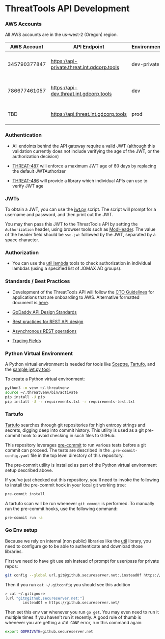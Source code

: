 # ThreatTools API Development

### AWS Accounts

All AWS accounts are in the us-west-2 (Oregon) region.

| AWS Account | API Endpoint | Environment | Description
| --- | --- | --- | ---
| 345790377847 | https://api-private.threat.int.gdcorp.tools | dev-private | Account for active development (non-CICD)
| 786677461057 | https://api-dev.threat.int.gdcorp.tools | dev | Account for active development (CICD)
| TBD | https://api.threat.int.gdcorp.tools | prod | Production account (CICD)

### Authentication

* All endoints behind the API gateway require a valid JWT (although this
  validation currently does not include verifying the age of the JWT, or the
  authorization decision)

* [THREAT-487](https://jira.godaddy.com/browse/THREAT-487) will enforce a
  maximum JWT age of 60 days by replacing the default JWTAuthorizer

* [THREAT-486](https://jira.godaddy.com/browse/THREAT-486) will provide a
  library which individual APIs can use to verify JWT age

### JWTs

To obtain a JWT, you can use the [jwt.py](../tools/jwt.py) script.  The script
will prompt for a username and password, and then print out the JWT.

You may then pass this JWT to the ThreatTools API by setting the
`Authorization` header, using browser tools such as
[ModHeader](https://bewisse.com/modheader/).  The value of the header field
should be `sso-jwt` followed by the JWT, separated by a space character.

### Authorization

* You can use the [util lambda](https://github.secureserver.net/threat/util/tree/master/lambda) tools to check authorization in individual lambdas (using a specified list of JOMAX AD groups).

### Standards / Best Practices

* Development of the ThreatTools API will follow the [CTO
  Guidelines](https://github.secureserver.net/CTO/guidelines/blob/master/Standards-Best-Practices/MustHaveShouldDo.md)
  for applications that are onboarding to AWS.  Alternative formatted document
  is
  [here](https://confluence.godaddy.com/display/AS/Phase+3+-+Must+Haves+to+go+to+Public+cloud).

* [GoDaddy API Design Standards](https://github.secureserver.net/CTO/guidelines/tree/master/api-design)

* [Best practices for REST API design](https://stackoverflow.blog/2020/03/02/best-practices-for-rest-api-design/)

* [Asynchronous REST operations](https://restcookbook.com/Resources/asynchroneous-operations/)

* [Tracing Fields](https://www.elastic.co/guide/en/ecs/current/ecs-tracing.html)

### Python Virtual Environment

A Python virtual environment is needed for tools like
[Sceptre](../sceptre/README.md), [Tartufo](#tartufo), and the [sample jwt.py
tool](../tools/jwt.py).

To create a Python virtual environment:

```bash
python3 -m venv ~/.threatvenv
source ~/.threatvenv/bin/activate
pip install -U pip
pip install -U -r requirements.txt -r requirements-test.txt
```

### Tartufo

[Tartufo](https://github.com/godaddy/tartufo) searches through git repositories
for high entropy strings and secrets, digging deep into commit history.  This
utility is used as a git pre-commit hook to avoid checking in such files to
GitHub.

This repository leverages [pre-commit](https://pre-commit.com/) to run various
tests before a git commit can proceed.  The tests are described in the
`.pre-commit-config.yaml` file in the top level directory of this repository.

The pre-commit utility is installed as part of the Python virtual environment
setup described above.

If you've just checked out this repository, you'll need to invoke the following
to install the pre-commit hook in your local git working tree:

```bash
pre-commit install
```

A tartufo scan will be run whenever `git commit` is performed.  To manually run
the pre-commit hooks, use the following command:

```bash
pre-commit run -a
```

### Go Env setup

Because we rely on internal (non public) libraries like the [util](https://github.secureserver.net/threat/util) library, you need to configure go to be able to authenticate and download those libraries.

First we need to have git use ssh instead of prompt for user/pass for private repos:

```sh
git config --global url.git@github.secureserver.net:.insteadOf https://github.secureserver.net/
```

Then if you run `cat ~/.gitconfig` you should see this addition

```sh
> cat ~/.gitignore
[url "git@github.secureserver.net:"]
        insteadOf = https://github.secureserver.net/
```

Then set this env var whenever you run `go get`.  You may even need to run it multiple times if you haven't run it recently.  A good rule of thumb is whenever you are getting a `410 GONE` error, run this command again

```sh
export GOPRIVATE=github.secureserver.net
```

